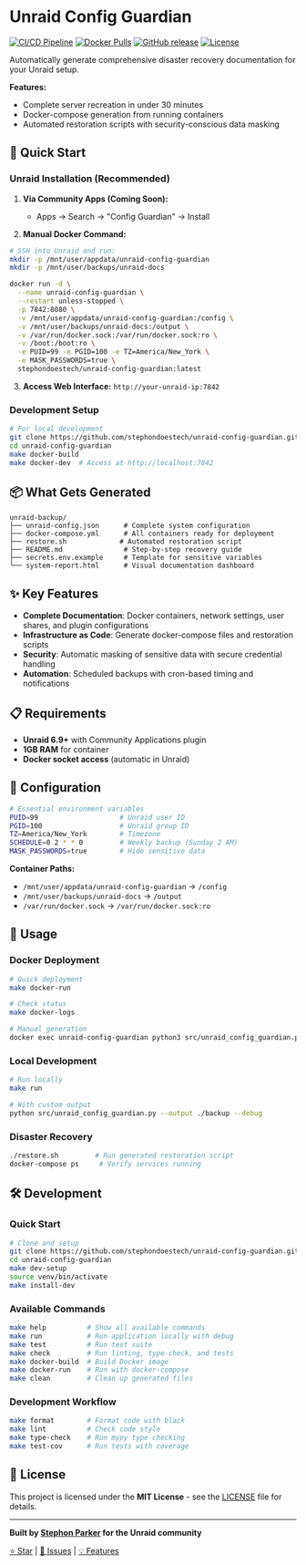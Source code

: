 # Unraid Config Guardian

[![CI/CD Pipeline](https://github.com/stephondoestech/unraid-config-guardian/actions/workflows/ci-cd.yml/badge.svg)](https://github.com/stephondoestech/unraid-config-guardian/actions/workflows/ci-cd.yml)
[![Docker Pulls](https://img.shields.io/docker/pulls/stephondoestech/unraid-config-guardian)](https://hub.docker.com/r/stephondoestech/unraid-config-guardian)
[![GitHub release](https://img.shields.io/github/release/stephondoestech/unraid-config-guardian.svg)](https://github.com/stephondoestech/unraid-config-guardian/releases)
[![License](https://img.shields.io/github/license/stephondoestech/unraid-config-guardian)](LICENSE.md)

Automatically generate comprehensive disaster recovery documentation for your Unraid setup.

**Features:**
- Complete server recreation in under 30 minutes
- Docker-compose generation from running containers
- Automated restoration scripts with security-conscious data masking

## 🚀 Quick Start

### Unraid Installation (Recommended)

1. **Via Community Apps (Coming Soon):**
   - Apps → Search → "Config Guardian" → Install

2. **Manual Docker Command:**
```bash
# SSH into Unraid and run:
mkdir -p /mnt/user/appdata/unraid-config-guardian
mkdir -p /mnt/user/backups/unraid-docs

docker run -d \
  --name unraid-config-guardian \
  --restart unless-stopped \
  -p 7842:8080 \
  -v /mnt/user/appdata/unraid-config-guardian:/config \
  -v /mnt/user/backups/unraid-docs:/output \
  -v /var/run/docker.sock:/var/run/docker.sock:ro \
  -v /boot:/boot:ro \
  -e PUID=99 -e PGID=100 -e TZ=America/New_York \
  -e MASK_PASSWORDS=true \
  stephondoestech/unraid-config-guardian:latest
```

3. **Access Web Interface:** `http://your-unraid-ip:7842`

### Development Setup

```bash
# For local development
git clone https://github.com/stephondoestech/unraid-config-guardian.git
cd unraid-config-guardian
make docker-build
make docker-dev  # Access at http://localhost:7842
```

## 📦 What Gets Generated

```
unraid-backup/
├── unraid-config.json      # Complete system configuration
├── docker-compose.yml      # All containers ready for deployment
├── restore.sh             # Automated restoration script
├── README.md               # Step-by-step recovery guide
├── secrets.env.example     # Template for sensitive variables
└── system-report.html      # Visual documentation dashboard
```

## ✨ Key Features

- **Complete Documentation**: Docker containers, network settings, user shares, and plugin configurations
- **Infrastructure as Code**: Generate docker-compose files and restoration scripts
- **Security**: Automatic masking of sensitive data with secure credential handling
- **Automation**: Scheduled backups with cron-based timing and notifications

## 📋 Requirements

- **Unraid 6.9+** with Community Applications plugin
- **1GB RAM** for container
- **Docker socket access** (automatic in Unraid)

## 🔧 Configuration

```bash
# Essential environment variables
PUID=99                    # Unraid user ID
PGID=100                   # Unraid group ID  
TZ=America/New_York        # Timezone
SCHEDULE=0 2 * * 0         # Weekly backup (Sunday 2 AM)
MASK_PASSWORDS=true        # Hide sensitive data
```

**Container Paths:**
- `/mnt/user/appdata/unraid-config-guardian` → `/config`
- `/mnt/user/backups/unraid-docs` → `/output`
- `/var/run/docker.sock` → `/var/run/docker.sock:ro`

## 📖 Usage

### Docker Deployment
```bash
# Quick deployment
make docker-run

# Check status
make docker-logs

# Manual generation
docker exec unraid-config-guardian python3 src/unraid_config_guardian.py --output /output
```

### Local Development
```bash
# Run locally
make run

# With custom output
python src/unraid_config_guardian.py --output ./backup --debug
```

### Disaster Recovery
```bash
./restore.sh         # Run generated restoration script
docker-compose ps     # Verify services running
```

## 🛠️ Development

### Quick Start
```bash
# Clone and setup
git clone https://github.com/stephondoestech/unraid-config-guardian.git
cd unraid-config-guardian
make dev-setup
source venv/bin/activate
make install-dev
```

### Available Commands
```bash
make help          # Show all available commands
make run           # Run application locally with debug
make test          # Run test suite
make check         # Run linting, type-check, and tests
make docker-build  # Build Docker image
make docker-run    # Run with docker-compose
make clean         # Clean up generated files
```

### Development Workflow
```bash
make format        # Format code with black
make lint          # Check code style
make type-check    # Run mypy type checking
make test-cov      # Run tests with coverage
```

## 📄 License

This project is licensed under the **MIT License** - see the [LICENSE](LICENSE) file for details.

---

**Built by [Stephon Parker](https://github.com/stephondoestech) for the Unraid community**

[⭐ Star](https://github.com/stephondoestech/unraid-config-guardian/stargazers) | [🐛 Issues](https://github.com/stephondoestech/unraid-config-guardian/issues) | [💡 Features](https://github.com/stephondoestech/unraid-config-guardian/issues)